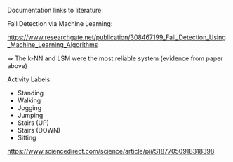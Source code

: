 Documentation links to literature: 

Fall Detection via Machine Learning: 

https://www.researchgate.net/publication/308467199_Fall_Detection_Using_Machine_Learning_Algorithms

=> The k-NN and LSM were the
    most reliable system (evidence from paper above)
    
 Activity Labels: 
 
- Standing
- Walking
- Jogging
- Jumping
- Stairs (UP)
- Stairs (DOWN)
- Sitting
    
    

https://www.sciencedirect.com/science/article/pii/S1877050918318398

